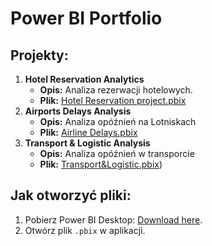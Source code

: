 # Power BI Portfolio

## Projekty:
1. **Hotel Reservation Analytics**  
   - **Opis:** Analiza rezerwacji hotelowych.  
   - **Plik:** [Hotel Reservation project.pbix](https://github.com/LewandowskaJoanna/PowerBI/blob/main/Hotel%20reservation%20project.pbix)
2. **Airports Delays Analysis**
    - **Opis:** Analiza opóźnień na Lotniskach
    - **Plik:** [Airline Delays.pbix](https://github.com/LewandowskaJoanna/PowerBI/blob/main/Joanna%20Lewandowska%20-%20Airport%20Delays.pbix)
3. **Transport & Logistic Analysis**
   - **Opis:** Analiza opóźnień w transporcie
    - **Plik:** [Transport&Logistic.pbix](https://github.com/LewandowskaJoanna/PowerBI/blob/main/Joanna%20Lewandowska%20Transport%20%26%20Logistic.pbix))

## Jak otworzyć pliki:
1. Pobierz Power BI Desktop: [Download here](https://powerbi.microsoft.com/desktop/).
2. Otwórz plik `.pbix` w aplikacji.
